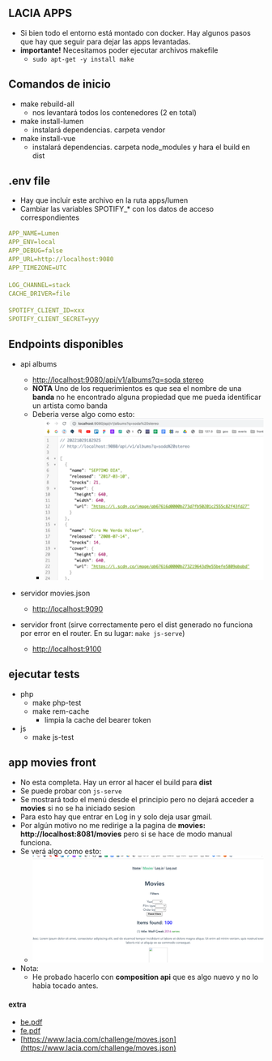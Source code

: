 ## LACIA APPS

- Si bien todo el entorno está montado con docker. Hay algunos pasos que hay que seguir para dejar las apps levantadas.
- **importante!** Necesitamos poder ejecutar archivos makefile
  - `sudo apt-get -y install make`

## Comandos de inicio
- make rebuild-all
    - nos levantará todos los contenedores (2 en total)
- make install-lumen
    - instalará dependencias. carpeta vendor
- make install-vue
    - instalará dependencias. carpeta node_modules y hara el build en dist

## .env file
- Hay que incluir este archivo en la ruta apps/lumen
- Cambiar las variables SPOTIFY_* con los datos de acceso correspondientes
```yml
APP_NAME=Lumen
APP_ENV=local
APP_DEBUG=false
APP_URL=http://localhost:9080
APP_TIMEZONE=UTC

LOG_CHANNEL=stack
CACHE_DRIVER=file

SPOTIFY_CLIENT_ID=xxx
SPOTIFY_CLIENT_SECRET=yyy
```

## Endpoints disponibles
- api albums
  - [http://localhost:9080/api/v1/albums?q=soda stereo](http://localhost:9080/api/v1/albums?q=soda%20stereo)
  - **NOTA** Uno de los requerimientos es que sea el nombre de una **banda** no he encontrado alguna propiedad que me pueda identificar un artista como banda
  - Deberia verse algo como esto:  
    - ![](https://github.com/eacevedof/lacia/blob/main/challenge/images/soda-stereo-result.png)

- servidor movies.json
  - [http://localhost:9090](http://localhost:9090/)

- servidor front (sirve correctamente pero el dist generado no funciona por error en el router. En su lugar: `make js-serve`)
  - [http://localhost:9100](http://localhost:9100)

## ejecutar tests
- php
  - make php-test
  - make rem-cache
    - limpia la cache del bearer token
- js
  - make js-test

## app movies front
- No esta completa. Hay un error al hacer el build para **dist**
- Se puede probar con `js-serve`
- Se mostrará todo el menú desde el principio pero no dejará acceder a **movies** si no se ha iniciado sesion
- Para esto hay que entrar en Log in y solo deja usar gmail.
- Por algún motivo no me redirige a la pagina de **movies: http://localhost:8081/movies** pero si se hace de modo manual funciona.
- Se verá algo como esto:
  - ![](https://github.com/eacevedof/lacia/blob/main/challenge/images/movies-app.png)
- Nota:
  - He probado hacerlo con **composition api** que es algo nuevo y no lo habia tocado antes.


#### extra
- [be.pdf](https://github.com/eacevedof/lacia/blob/main/challenge/be.pdf)
- [fe.pdf](https://github.com/eacevedof/lacia/blob/main/challenge/fe.pdf)
- [https://www.lacia.com/challenge/moves.json](https://www.lacia.com/challenge/moves.json)
